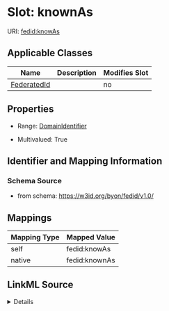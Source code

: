 

# Slot: knownAs

URI: [fedid:knowAs](https://w3id.org/byon/fedid/v1.0/#knowAs)



<!-- no inheritance hierarchy -->





## Applicable Classes

| Name | Description | Modifies Slot |
| --- | --- | --- |
| [FederatedId](FederatedId.md) |  |  no  |







## Properties

* Range: [DomainIdentifier](DomainIdentifier.md)

* Multivalued: True





## Identifier and Mapping Information







### Schema Source


* from schema: https://w3id.org/byon/fedid/v1.0/




## Mappings

| Mapping Type | Mapped Value |
| ---  | ---  |
| self | fedid:knowAs |
| native | fedid:knownAs |




## LinkML Source

<details>
```yaml
name: knownAs
from_schema: https://w3id.org/byon/fedid/v1.0/
rank: 1000
slot_uri: fedid:knowAs
alias: knownAs
domain_of:
- FederatedId
range: DomainIdentifier
multivalued: true

```
</details>